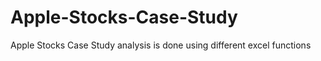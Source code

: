 # Apple-Stocks-Case-Study
Apple Stocks Case Study analysis is done using different excel functions 
